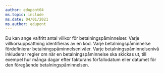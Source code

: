 ```yaml
---
author: edupont04
ms.topic: include
ms.date: 04/01/2021
ms.author: edupont
---
```

Du kan ange valfritt antal villkor för betalningspåminnelser. Varje villkorsuppsättning identifieras av en kod. Varje betalningspåminnelse fördefinierar betalningspåminnelsenivåer. Varje betalningspåminnelsenivå inkluderar regler om när en betalningspåminnelse ska skickas ut, till exempel hur många dagar efter fakturans förfallodatum eller datumet för den föregående betalningspåminnelsen.
